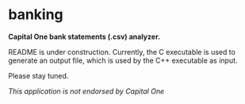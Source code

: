 # banking

**Capital One bank statements (.csv) analyzer.**

README is under construction. Currently, the C executable is used to generate an output file, which is used by the C++ executable as input. 

Please stay tuned. 

*This application is not endorsed by Capital One*

